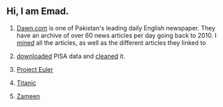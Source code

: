 ## Hi, I am Emad.


1. [Dawn.com](http://www.dawn.com) is one of Pakistan's leading daily English newspaper. They have an archive of over 60 news articles per day going back to 2010. I   [mined](https://colab.research.google.com/drive/14Frh3Yq33bXFHG0fRT8xx05hRckbzwrA?usp=sharing)
 all the articles, as well as the different articles they linked to
2. [downloaded](https://colab.research.google.com/drive/1HM6oFJGMCbxvTB4XR3pnzTSWp1bvxTjJ?usp=sharing) PISA data and [cleaned](https://colab.research.google.com/drive/1nlmt00FGexRnwYCqXEHAcfSxCgQgR1we?usp=sharing) it.

3. [Project Euler](https://colab.research.google.com/drive/1da-TjrSTBaKOVZlbjhNSRg6Bx_HUU0kf?usp=sharing)


4. [Titanic](https://colab.research.google.com/drive/1grXmv8FX9u2acqSb_3YcjpRT1x63RMsB?usp=sharing)


5. [Zameen](https://colab.research.google.com/drive/19F_uixZ0DyFFxUx8aoOOCbPWowq0b0tT?usp=sharing)



 

